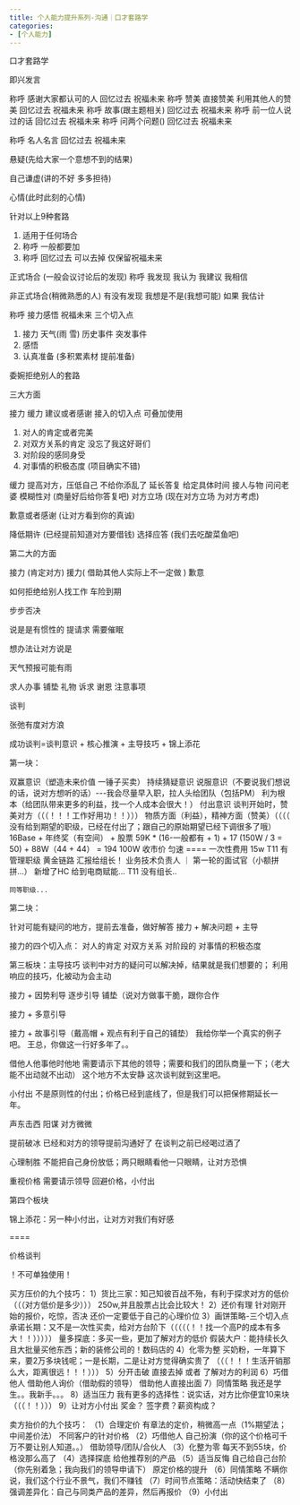 ```yaml
---
title: 个人能力提升系列-沟通｜口才套路学
categories:
- [个人能力]
---
```


口才套路学

即兴发言

称呼 感谢大家都认可的人 回忆过去 祝福未来
称呼 赞美 直接赞美 利用其他人的赞美 回忆过去 祝福未来
称呼 故事(跟主题相关) 回忆过去 祝福未来
称呼 前一位人说过的话 回忆过去 祝福未来
称呼 问两个问题() 回忆过去 祝福未来

称呼 名人名言 回忆过去 祝福未来

悬疑(先给大家一个意想不到的结果)

自己谦虚(讲的不好 多多担待)

心情(此时此刻的心情)

针对以上9种套路

1. 适用于任何场合
2. 称呼  一般都要加
3. 称呼 回忆过去 可以去掉 仅保留祝福未来

正式场合 (一般会议讨论后的发现)
称呼 我发现 我认为 我建议 我相信

非正式场合(稍微熟悉的人)
有没有发现 我想是不是(我想可能) 如果 我估计

称呼 接力感悟 祝福未来
三个切入点 

1. 接力 天气(雨 雪) 历史事件 突发事件
2. 感悟 
3. 认真准备 (多积累素材 提前准备)

委婉拒绝别人的套路

三大方面

接力 缓力 建议或者感谢
接入的切入点 可叠加使用

1. 对人的肯定或者完美 
2. 对双方关系的肯定 没忘了我这好哥们
3. 对阶段的感同身受
4. 对事情的积极态度 (项目确实不错)

缓力 
提高对方，压低自己 不给你添乱了
延长答复 给定具体时间 
接人与物 问问老婆
模糊性对 (商量好后给你答复吧)
对方立场 (现在对方立场 为对方考虑)

歉意或者感谢 (让对方看到你的真诚)

降低期许 (已经提前知道对方要借钱)
选择应答 (我们去吃酸菜鱼吧)

第二大的方面

接力 (肯定对方) 援力( 借助其他人实际上不一定做 ) 歉意

如何拒绝给别人找工作
车险到期

步步否决

说是是有惯性的 提请求  需要催眠

想办法让对方说是

天气预报可能有雨

求人办事
铺垫 礼物 诉求 谢恩 注意事项


谈判

张弛有度对方浪

成功谈判=谈判意识 + 核心推演 + 主导技巧 + 锦上添花

第一块：

双赢意识（塑造未来价值 一锤子买卖）
持续猜疑意识
说服意识（不要说我们想说的话，说对方想听的话）---我会尽量早入职，拉人头给团队（包括PM）
利为根本（给团队带来更多的利益，找一个人成本会很大！）
付出意识
    谈判开始时，赞美对方（（（！！！工作好用功！！）））
    物质方面（利益），精神方面（赞美）（（（（ 没有给到期望的职级，已经在付出了；跟自己的原始期望已经下调很多了哦）
    16Base + 年终奖（有空间） + 股票
    59K * (16-一般都有 + 1) + 17 (150W / 3 = 50) + 88W（44 + 44） = 194 100W
        收市价 匀速 ====
    一次性费用 15w
    T11 有管理职级 黄金链路 汇报给组长！ 业务技术负责人 ｜ 第一轮的面试官（小额拼拼...） 新增了HC 给到电商赋能...
    T11 没有组长..

    同等职级...

第二块：

针对可能有疑问的地方，提前去准备，做好解答
接力 + 解决问题 + 主导

接力的四个切入点：
对人的肯定
对双方关系
对阶段的
对事情的积极态度

第三板块：主导技巧
谈判中对方的疑问可以解决掉，结果就是我们想要的；
利用响应的技巧，化被动为会主动

接力 + 因势利导
    逐步引导
    铺垫（说对方做事干脆，跟你合作

接力 + 多意引导

 接力 + 故事引导（戴高帽 + 观点有利于自己的铺垫）
    我给你举一个真实的例子吧。 王总，你做这一行好多年了。。

借他人他事他时他地
    需要请示下其他的领导；需要和我们的团队商量一下；（老大能不出动就不出动）
    这个地方不太安静
    这次谈判就到这里吧。

小付出
    不是原则性的付出；价格已经到底线了，但是我们可以把保修期延长一年。

声东击西
    阳谋 对方微微

提前破冰
    已经和对方的领导提前沟通好了
    在谈判之前已经喝过酒了

心理制胜
    不能把自己身份放低；两只眼睛看他一只眼睛，让对方恐惧

重视价格
    需要请示领导
    回避价格，小付出

第四个板块

锦上添花：另一种小付出，让对方对我们有好感

====

价格谈判

！不可单独使用！

买方压价的九个技巧：
1）货比三家：知己知彼百战不殆，有利于探求对方的低价（（（对方低价是多少））） 250w,并且股票占比会比较大！
2）还价有理
    针对刚开始的报价，吃惊，否决
    还价一定要低于自己的心理价位
3）画饼策略-三个切入点
    承诺长期：又不是一次性买卖，给对方台阶下（（（（（！！找一个高P的成本有多大！！）））））
    量多探底：多买一些，更加了解对方的低价
    假装大户：能持续长久且大批量买他东西；新的装修公司的！数码店的
4）化零为整
    买奶粉，一年算下来，要2万多块钱呢；一是长期，二是让对方觉得确实贵了 （（（！！！生活开销那么大，距离很远！！！）））
5）分开击破
    直接去掉 或者 了解对方的利润
6）巧借他人
    借助他人询价（借助假的领导）
    借助他人直接出面
7）同情策略
    我还是学生。。我新手。。。
8）适当压力
    我有更多的选择性：说实话，对方比你便宜10来块（（（！！）））
9）让对方小付出
    奖金？ 签字费？薪资构成？

卖方抬价的九个技巧：
（1）合理定价
    有章法的定价，稍微高一点（1%期望法；中间差价法）
    不同客户的针对价格
（2）巧借他人
    自己扮演（你的这个价格可千万不要让别人知道。。）
    借助领导/团队/合伙人
（3）化整为零
    每天不到55块，价格没那么高了
（4）选择探底
    给他推荐别的产品
（5）适当反悔
    自己给自己台阶（你先别着急；我向我们的领导申请下）
    原定价格的提升
（6）同情策略
    不瞒你说，我们这个行业不景气，我们不赚钱
（7）时间节点策略：活动快结束了
（8）强调差异化：自己与同类产品的差异，然后再报价
（9）小付出

